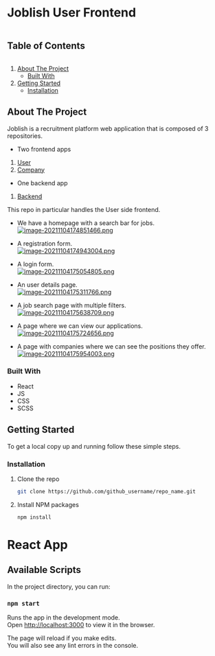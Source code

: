<!-- TABLE OF CONTENTS -->

# Joblish User Frontend

<summary><h2 style="display: inline-block">Table of Contents</h2></summary>
<ol>
<li>
    <a href="#about-the-project">About The Project</a>
    <ul>
    <li><a href="#built-with">Built With</a></li>
    </ul>
</li>
<li>
    <a href="#getting-started">Getting Started</a>
    <ul>
    <li><a href="#installation">Installation</a></li>
    </ul>
</li>

</ol>

<!-- ABOUT THE PROJECT -->

## About The Project

Joblish is a recruitment platform web application that is composed of 3 repositories.

- Two frontend apps
<ol>
    <li>
        <a href="https://github.com/bogdaniordan/joblish-frontend">User</a> 
    </li>
    <li>    
        <a href="https://github.com/bogdaniordan/joblish-companies-frontend">Company</a> 
    </li>
</ol>

- One backend app
<ol>
    <li>
        <a href="https://github.com/bogdaniordan/joblish-backend">Backend</a>
    </li>

</ol>

This repo in particular handles the User side frontend.

- We have a homepage with a search bar for jobs. <br/>
  [![image-20211104174851466.png](https://i.postimg.cc/66SWy2PJ/image-20211104174851466.png)](https://postimg.cc/V5qQh61D)<br/>

- A registration form.<br/>
  [![image-20211104174943004.png](https://i.postimg.cc/nMbfT78X/image-20211104174943004.png)](https://postimg.cc/K3NW818b)<br/>

- A login form.<br/>
  [![image-20211104175054805.png](https://i.postimg.cc/Jh40bwc9/image-20211104175054805.png)](https://postimg.cc/FY8h4B6Z)<br/>

- An user details page.<br/>
[![image-20211104175311766.png](https://i.postimg.cc/K8QvcqSQ/image-20211104175311766.png)](https://postimg.cc/xXJStPdb)<br/>

- A job search page with multiple filters.<br/>
 [![image-20211104175638709.png](https://i.postimg.cc/0jg9XhD5/image-20211104175638709.png)](https://postimg.cc/zbjmVtx4)<br/>

- A page where we can view our applications.<br/>
[![image-20211104175724656.png](https://i.postimg.cc/4yzsDwQ6/image-20211104175724656.png)](https://postimg.cc/sGDkSY8x)<br/>

- A page with companies where we can see the positions they offer.<br/>
  [![image-20211104175954003.png](https://i.postimg.cc/xT20vD9t/image-20211104175954003.png)](https://postimg.cc/dD5PFfky)<br/>

### Built With

- React
- JS
- CSS
- SCSS

<!-- GETTING STARTED -->

## Getting Started

To get a local copy up and running follow these simple steps.

### Installation

1. Clone the repo
   ```sh
   git clone https://github.com/github_username/repo_name.git
   ```
2. Install NPM packages
   ```sh
   npm install
   ```

<!-- ACKNOWLEDGEMENTS -->

# React App

## Available Scripts

In the project directory, you can run:

### `npm start`

Runs the app in the development mode.\
Open [http://localhost:3000](http://localhost:3000) to view it in the browser.

The page will reload if you make edits.\
You will also see any lint errors in the console.
